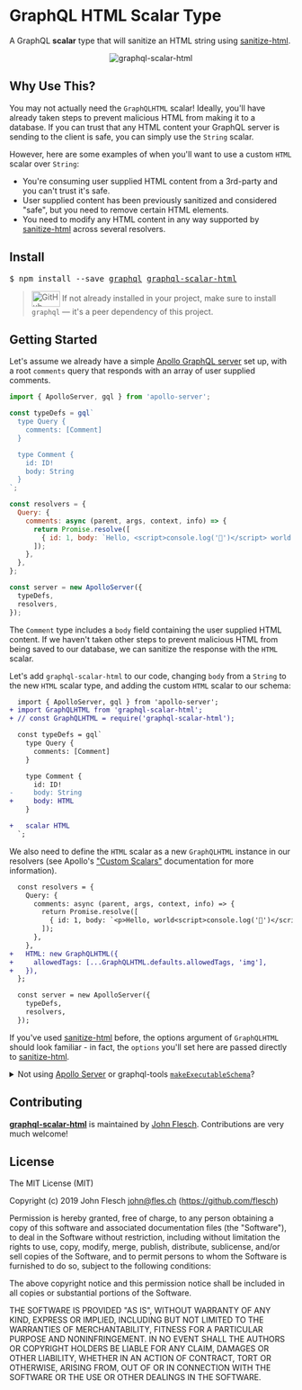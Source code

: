 # GraphQL HTML Scalar Type

A GraphQL **scalar** type that will sanitize an HTML string using [sanitize-html](http://npm.im/sanitize-html).

<div align="center">
  <img src="https://user-images.githubusercontent.com/13259/49333092-77d60800-f57e-11e8-9611-ef37f00e8ed5.png" alt="graphql-scalar-html" />
</div>

## Why Use This?

You may not actually need the `GraphQLHTML` scalar! Ideally, you'll have already taken steps to prevent malicious HTML from making it to a database. If you can trust that any HTML content your GraphQL server is sending to the client is safe, you can simply use the `String` scalar.

However, here are some examples of when you'll want to use a custom `HTML` scalar over `String`:

- You're consuming user supplied HTML content from a 3rd-party and you can't trust it's safe.
- User supplied content has been previously sanitized and considered "safe", but you need to remove certain HTML elements.
- You need to modify any HTML content in any way supported by [sanitize-html](http://npm.im/sanitize-html) across several resolvers.

## Install

<div>
  <pre>$ npm install --save <a href="https://www.npmjs.com/package/graphql">graphql</a> <a href="https://www.npmjs.com/package/graphql-scalar-html">graphql-scalar-html</a></pre>
</div>

> <img alt="GitHub" src="https://1bc3axd7ci.execute-api.us-east-1.amazonaws.com/v1/?text=NOTE&size=3em&color=6a737d&fill=dfe2e5&weight=bold" width="50" height="28" align="center" /> If not already installed in your project, make sure to install `graphql` — it's a peer dependency of this project.

## Getting Started

Let's assume we already have a simple [Apollo GraphQL server](https://www.apollographql.com/docs/apollo-server/) set up, with a root `comments` query that responds with an array of user supplied comments.

```javascript
import { ApolloServer, gql } from 'apollo-server';

const typeDefs = gql`
  type Query {
    comments: [Comment]
  }

  type Comment {
    id: ID!
    body: String
  }
`;

const resolvers = {
  Query: {
    comments: async (parent, args, context, info) => {
      return Promise.resolve([
        { id: 1, body: `Hello, <script>console.log('👻')</script> world!` },
      ]);
    },
  },
};

const server = new ApolloServer({
  typeDefs,
  resolvers,
});
```

The `Comment` type includes a `body` field containing the user supplied HTML content. If we haven't taken other steps to prevent malicious HTML from being saved to our database, we can sanitize the response with the `HTML` scalar.

Let's add `graphql-scalar-html` to our code, changing `body` from a `String` to the new `HTML` scalar type, and adding the custom `HTML` scalar to our schema:

```diff
  import { ApolloServer, gql } from 'apollo-server';
+ import GraphQLHTML from 'graphql-scalar-html';
+ // const GraphQLHTML = require('graphql-scalar-html');

  const typeDefs = gql`
    type Query {
      comments: [Comment]
    }

    type Comment {
      id: ID!
-     body: String
+     body: HTML
    }

+   scalar HTML
  `;
```

We also need to define the `HTML` scalar as a new `GraphQLHTML` instance in our resolvers (see Apollo's ["Custom Scalars"](https://www.apollographql.com/docs/apollo-server/features/scalars-enums.html#custom-scalars) documentation for more information).

```diff
  const resolvers = {
    Query: {
      comments: async (parent, args, context, info) => {
        return Promise.resolve([
          { id: 1, body: `<p>Hello, world<script>console.log('👻')</script>!</p>` },
        ]);
      },
    },
+   HTML: new GraphQLHTML({
+     allowedTags: [...GraphQLHTML.defaults.allowedTags, 'img'],
+   }),
  };

  const server = new ApolloServer({
    typeDefs,
    resolvers,
  });
```

If you've used [sanitize-html](http://npm.im/sanitize-html) before, the options argument of `GraphQLHTML` should look familiar - in fact, the `options` you'll set here are passed directly to [sanitize-html](http://npm.im/sanitize-html).

<details>
  <summary>Not using <a href="https://www.apollographql.com/docs/apollo-server/">Apollo Server</a> or graphql-tools <a href="https://www.apollographql.com/docs/apollo-server/api/graphql-tools.html#makeExecutableSchema"><code>makeExecutableSchema</code></a>?</summary>
  <blockquote>So you like doing things the hard way? 😜 <code>GraphQLHTML</code> can be used with <a href="https://github.com/graphql/graphql-js">GraphQL.js</a> directly! See <a href="https://github.com/flesch/graphql-scalar-html/blob/master/examples/graphql-js">this example implementation</a> for more information.</blockquote>
</details>

## Contributing

[**graphql-scalar-html**](https://npm.im/graphql-scalar-html) is maintained by [John Flesch](mailto:john@fles.ch). Contributions are very much welcome!

## License

The MIT License (MIT)

Copyright (c) 2019 John Flesch <john@fles.ch> (https://github.com/flesch)

Permission is hereby granted, free of charge, to any person obtaining a copy
of this software and associated documentation files (the "Software"), to deal
in the Software without restriction, including without limitation the rights
to use, copy, modify, merge, publish, distribute, sublicense, and/or sell
copies of the Software, and to permit persons to whom the Software is
furnished to do so, subject to the following conditions:

The above copyright notice and this permission notice shall be included in all
copies or substantial portions of the Software.

THE SOFTWARE IS PROVIDED "AS IS", WITHOUT WARRANTY OF ANY KIND, EXPRESS OR
IMPLIED, INCLUDING BUT NOT LIMITED TO THE WARRANTIES OF MERCHANTABILITY,
FITNESS FOR A PARTICULAR PURPOSE AND NONINFRINGEMENT. IN NO EVENT SHALL THE
AUTHORS OR COPYRIGHT HOLDERS BE LIABLE FOR ANY CLAIM, DAMAGES OR OTHER
LIABILITY, WHETHER IN AN ACTION OF CONTRACT, TORT OR OTHERWISE, ARISING FROM,
OUT OF OR IN CONNECTION WITH THE SOFTWARE OR THE USE OR OTHER DEALINGS IN THE
SOFTWARE.

